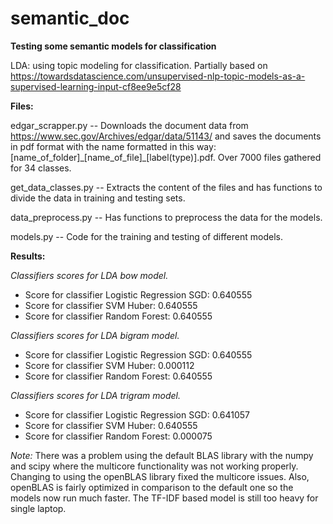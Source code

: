 # semantic_doc
**Testing some semantic models for classification**

LDA: using topic modeling for classification. Partially based on https://towardsdatascience.com/unsupervised-nlp-topic-models-as-a-supervised-learning-input-cf8ee9e5cf28

**Files:**

edgar\_scrapper.py -- Downloads the document data from https://www.sec.gov/Archives/edgar/data/51143/ and saves the documents in pdf format with the name formatted in this way: \[name\_of\_folder\]\_\[name\_of\_file\]\_\[label(type)\].pdf. Over 7000 files gathered for 34 classes.

get\_data\_classes.py -- Extracts the content of the files and has functions to divide the data in training and testing sets.

data\_preprocess.py -- Has functions to preprocess the data for the models.

models.py -- Code for the training and testing of different models.

**Results:**

*Classifiers scores for LDA bow model.*

- Score for classifier Logistic Regression SGD: 0.640555
- Score for classifier SVM Huber: 0.640555
- Score for classifier Random Forest: 0.640555

*Classifiers scores for LDA bigram model.*

- Score for classifier Logistic Regression SGD: 0.640555
- Score for classifier SVM Huber: 0.000112
- Score for classifier Random Forest: 0.640555

*Classifiers scores for LDA trigram model.*

- Score for classifier Logistic Regression SGD: 0.641057
- Score for classifier SVM Huber: 0.640555
- Score for classifier Random Forest: 0.000075

*Note:* There was a problem using the default BLAS library with the numpy and scipy where the multicore functionality was not working properly. Changing to using the openBLAS library fixed the multicore issues. Also, openBLAS is fairly optimized in comparison to the default one so the models now run much faster. The TF-IDF based model is still too heavy for single laptop.
